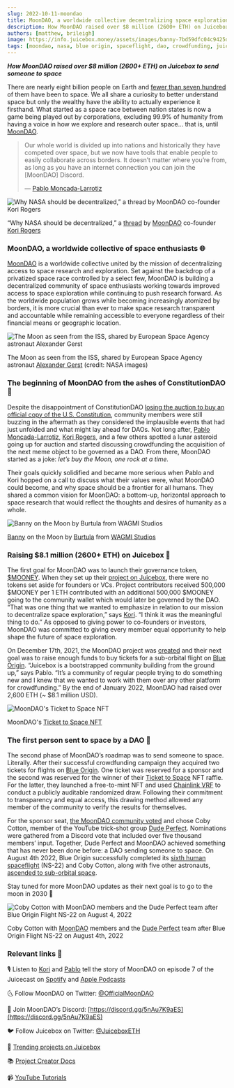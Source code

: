 ```yaml
---
slug: 2022-10-11-moondao
title: MoonDAO, a worldwide collective decentralizing space exploration and research
description: How MoonDAO raised over $8 million (2600+ ETH) on Juicebox to send someone to space
authors: [matthew, brileigh]
image: https://info.juicebox.money/assets/images/banny-7bd59dfc04c9425d90616c6224d59619.png
tags: [moondao, nasa, blue origin, spaceflight, dao, crowdfunding, juicebox, ethereum, crypto, jbh-project creators]
---
```


***How MoonDAO raised over $8 million (2600+ ETH) on Juicebox to send someone to space***

There are nearly eight billion people on Earth and [fewer than seven hundred](https://www.nytimes.com/2021/11/10/science/600-astronauts-space.html) of them have been to space. We all share a curiosity to better understand space but only the wealthy have the ability to actually experience it firsthand. What started as a space race between nation states is now a game being played out by corporations, excluding 99.9% of humanity from having a voice in how we explore and research outer space… that is, until [MoonDAO](https://moondao.com/).

> Our whole world is divided up into nations and historically they have competed over space, but we now have tools that enable people to easily collaborate across borders. It doesn’t matter where you’re from, as long as you have an internet connection you can join the [MoonDAO] Discord.
>
>— [Pablo Moncada-Larrotiz](https://twitter.com/LarrotizPablo)


![Why NASA should be decentralized,” a thread by MoonDAO co-founder Kori Rogers](NASA.jfif)

<p class="subtitle">“Why NASA should be decentralized,” a <a href="https://twitter.com/korigrogers/status/1475317861128151041">thread</a> by <a href="https://moondao.com/">MoonDAO</a> co-founder <a href="https://twitter.com/korigrogers">Kori Rogers</a></p>

### MoonDAO, a worldwide collective of space enthusiasts 🌐

[MoonDAO](https://moondao.com/) is a worldwide collective united by the mission of decentralizing access to space research and exploration. Set against the backdrop of a privatized space race controlled by a select few, MoonDAO is building a decentralized community of space enthusiasts working towards improved access to space exploration while continuing to push research forward. As the worldwide population grows while becoming increasingly atomized by borders, it is more crucial than ever to make space research transparent and accountable while remaining accessible to everyone regardless of their financial means or geographic location.

![The Moon as seen from the ISS, shared by European Space Agency astronaut Alexander Gerst](NASA-Moon.jpeg)

<p class="subtitle">The Moon as seen from the ISS, shared by European Space Agency astronaut <a href="https://www.esa.int/Our_Activities/Human_Spaceflight/Astronauts/Alexander_Gerst">Alexander Gerst</a> (credit: NASA images)</p>

### The beginning of MoonDAO from the ashes of ConstitutionDAO 📜

Despite the disappointment of ConstitutionDAO [losing the auction to buy an official copy of the U.S. Constitution](https://www.forbes.com/sites/abrambrown/2021/11/18/constitution-dao-crypto-ether-constitutional-sothebys-sale-auction/?sh=32e5a5c46ad4), community members were still buzzing in the aftermath as they considered the implausible events that had just unfolded and what might lay ahead for DAOs. Not long after, [Pablo Moncada-Larrotiz](https://twitter.com/LarrotizPablo), [Kori Rogers](https://twitter.com/korigrogers), and a few others spotted a lunar asteroid going up for auction and started discussing crowdfunding the acquisition of the next meme object to be governed as a DAO. From there, MoonDAO started as a joke: *let’s buy the Moon, one rock at a time.*

Their goals quickly solidified and became more serious when Pablo and Kori hopped on a call to discuss what their values were, what MoonDAO could become, and why space should be a frontier for all humans. They shared a common vision for MoonDAO: a bottom-up, horizontal approach to space research that would reflect the thoughts and desires of humanity as a whole.

![Banny on the Moon by Burtula from WAGMI Studios](banny.png)

<p class="subtitle"><a href="https://twitter.com/bannyverse">Banny</a> on the Moon by <a href="https://twitter.com/Tam_Burtula">Burtula</a> from <a href="https://juicebox.money/p/wagmistudios">WAGMI Studios</a></p>

### Raising $8.1 million (2600+ ETH) on Juicebox 🧃

The first goal for MoonDAO was to launch their governance token, [$MOONEY](https://etherscan.io/token/0x20d4DB1946859E2Adb0e5ACC2eac58047aD41395). When they set up their [project on Juicebox](https://juicebox.money/p/moondao), there were no tokens set aside for founders or VCs. Project contributors received 500,000 $MOONEY per 1 ETH contributed with an additional 500,000 $MOONEY going to the community wallet which would later be governed by the DAO. “That was one thing that we wanted to emphasize in relation to our mission to decentralize space exploration,” says [Kori](https://twitter.com/korigrogers). “I think it was the meaningful thing to do.” As opposed to giving power to co-founders or investors, MoonDAO was committed to giving every member equal opportunity to help shape the future of space exploration.

On December 17th, 2021, the MoonDAO project was [created](https://etherscan.io/tx/0xdaf319a9954a8638b76dfdea9914088a8b967dfa4982bb304f63d6b8ca7c2269) and their next goal was to raise enough funds to buy tickets for a sub-orbital flight on [Blue Origin](https://www.blueorigin.com/). “Juicebox is a bootstrapped community building from the ground up,” says Pablo. “It’s a community of regular people trying to do something new and I knew that we wanted to work with them over any other platform for crowdfunding.” By the end of January 2022, MoonDAO had raised over 2,600 ETH (~ $8.1 million USD).

![MoonDAO's Ticket to Space NFT](ticket-NFT.png)

<p class="subtitle">MoonDAO's <a href="https://opensea.io/collection/ticket-to-space-nft">Ticket to Space NFT</a></p>

### The first person sent to space by a DAO 🚀

The second phase of MoonDAO’s roadmap was to send someone to space. Literally. After their successful crowdfunding campaign they acquired two tickets for flights on [Blue Origin](https://www.blueorigin.com/). One ticket was reserved for a sponsor and the second was reserved for the winner of their [Ticket to Space](https://opensea.io/collection/ticket-to-space-nft) NFT raffle. For the latter, they launched a free-to-mint NFT and used [Chainlink VRF](https://chain.link/vrf) to conduct a publicly auditable randomized draw. Following their commitment to transparency and equal access, this drawing method allowed any member of the community to verify the results for themselves.

For the sponsor seat, [the MoonDAO community voted](https://snapshot.org/#/tomoondao.eth/proposal/0xdec77b14a0f7a6405d42a57661a0e9ee297b37d3d03e6d9387f0ad4d339b9840) and chose Coby Cotton, member of the YouTube trick-shot group [Dude Perfect](https://www.youtube.com/c/DudePerfect). Nominations were gathered from a Discord vote that included over five thousand members’ input. Together, Dude Perfect and MoonDAO achieved something that has never been done before: a DAO sending someone to space. On August 4th 2022, Blue Origin successfully completed its [sixth human spaceflight](https://www.blueorigin.com/news/ns-22-mission-updates/) (NS-22) and Coby Cotton, along with five other astronauts, [ascended to sub-orbital space](https://www.youtube.com/watch?v=zb9mCpEWsyE).

Stay tuned for more MoonDAO updates as their next goal is to go to the moon in 2030 🚀

![Coby Cotton with MoonDAO members and the Dude Perfect team after Blue Origin Flight NS-22 on August 4, 2022](Coby-NS22.jpeg)

<p class="subtitle">Coby Cotton with <a href="https://moondao.com/">MoonDAO</a> members and the <a href="https://www.youtube.com/c/DudePerfect">Dude Perfect</a> team after Blue Origin Flight NS-22 on August 4th, 2022</p>

### Relevant links 🔗

🎙️ Listen to [Kori](https://twitter.com/korigrogers) and [Pablo](https://twitter.com/LarrotizPablo) tell the story of MoonDAO on episode 7 of the Juicecast on [Spotify](https://open.spotify.com/episode/7iLdXSTNSrCGcI4kWxtK2B?si=7565cbc25b3f4d6f) and [Apple Podcasts](https://podcasts.apple.com/ca/podcast/ep-7-pablo-and-kori-from-moon-dao/id1623504302?i=1000564945862)

🌜 Follow MoonDAO on Twitter: [@OfficialMoonDAO](https://twitter.com/OfficialMoonDAO) 

💬 Join MoonDAO’s Discord: [https://discord.gg/5nAu7K9aES](https://discord.gg/5nAu7K9aES)

🐦 Follow Juicebox on Twitter: [@JuiceboxETH](https://twitter.com/juiceboxETH)

🚀 [Trending projects on Juicebox](https://juicebox.money/projects)

📚 [Project Creator Docs](https://info.juicebox.money/user/)

📹 [YouTube Tutorials](https://www.youtube.com/c/JuiceboxDAO)

